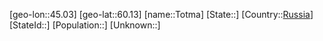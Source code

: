 ﻿---
location: [60.13,45.03]
type: City
tags:
- geo/City


SpocWebEntityId: 34930
isDeleted: false
confidential: public

---
[geo-lon::45.03]
[geo-lat::60.13]
[name::Totma]
[State::]
[Country::[Russia](geo/Continent/Europe/Russia.md)]
[StateId::]
[Population::]
[Unknown::]

